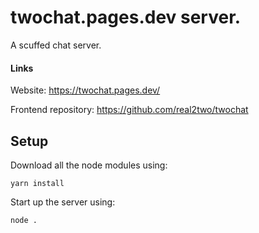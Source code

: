 # twochat.pages.dev server.
A scuffed chat server.

#### Links

Website: https://twochat.pages.dev/

Frontend repository: https://github.com/real2two/twochat

## Setup

Download all the node modules using:
```
yarn install
```

Start up the server using:
```
node .
```
